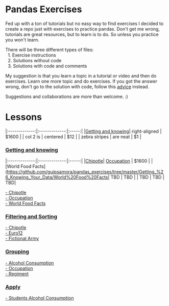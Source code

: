 # Pandas Exercises

Fed up with a ton of tutorials but no easy way to find exercises I decided to create a repo just with exercises to practice pandas.
Don't get me wrong, tutorials are great resources, but to learn is to do. So unless you practice you won't learn.

There will be three different types of files:  
&nbsp;&nbsp;1. Exercise instructions  
&nbsp;&nbsp;2. Solutions without code  
&nbsp;&nbsp;3. Solutions with code and comments

My suggestion is that you learn a topic in a tutorial or video and then do exercises.
Learn one more topic and do exercises. If you got the answer wrong, don't go to the solution with code, follow this [advice](https://github.com/FreeCodeCamp/freecodecamp/wiki/FreeCodeCamp-Get-Help) instead.

Suggestions and collaborations are more than welcome. :)

# Lessons

|:-------------:|:-------------:|:-----:|
|[Getting and knowing](https://github.com/guipsamora/pandas_exercises/tree/master/Getting_%26_Knowing_Your_Data)| right-aligned | $1600 |
| col 2 is      | centered      |   $12 |
| zebra stripes | are neat      |    $1 |

### [Getting and knowing](https://github.com/guipsamora/pandas_exercises/tree/master/Getting_%26_Knowing_Your_Data)  

|:-------------:|:-------------:|:-----:|
|[Chipotle](https://github.com/guipsamora/pandas_exercises/tree/master/Getting_%26_Knowing_Your_Data/Chipotle)| [Occupation](https://github.com/guipsamora/pandas_exercises/tree/master/Getting_%26_Knowing_Your_Data/Occupation) | $1600 |
|[World Food Facts](https://github.com/guipsamora/pandas_exercises/tree/master/Getting_%26_Knowing_Your_Data/World%20Food%20Facts| TBD      |   TBD |
| TBD | TBD      |    TBD|


[- Chipotle](https://github.com/guipsamora/pandas_exercises/tree/master/Getting_%26_Knowing_Your_Data/Chipotle)  
[- Occupation](https://github.com/guipsamora/pandas_exercises/tree/master/Getting_%26_Knowing_Your_Data/Occupation)  
[- World Food Facts](https://github.com/guipsamora/pandas_exercises/tree/master/Getting_%26_Knowing_Your_Data/World%20Food%20Facts)

### [Filtering and Sorting](https://github.com/guipsamora/pandas_exercises/tree/master/Filtering_%26_Sorting)
[- Chipotle](https://github.com/guipsamora/pandas_exercises/tree/master/Filtering_%26_Sorting/Chipotle)  
[- Euro12](https://github.com/guipsamora/pandas_exercises/tree/master/Filtering_%26_Sorting/Euro12)  
[- Fictional Army](https://github.com/guipsamora/pandas_exercises/tree/master/Filtering_%26_Sorting/Fictional%20Army)

### [Grouping](https://github.com/guipsamora/pandas_exercises/tree/master/Grouping)
[- Alcohol Consumption](https://github.com/guipsamora/pandas_exercises/tree/master/Grouping/Alcohol%20Consumption%20)  
[- Occupation](https://github.com/guipsamora/pandas_exercises/tree/master/Grouping/Occupation)  
[- Regiment](https://github.com/guipsamora/pandas_exercises/tree/master/Grouping/Regiment)

### [Apply](https://github.com/guipsamora/pandas_exercises/tree/master/Grouping)
[- Students Alcohol Consumption](https://github.com/guipsamora/pandas_exercises/tree/master/Apply/Students%20Alcohol%20Consumption)

